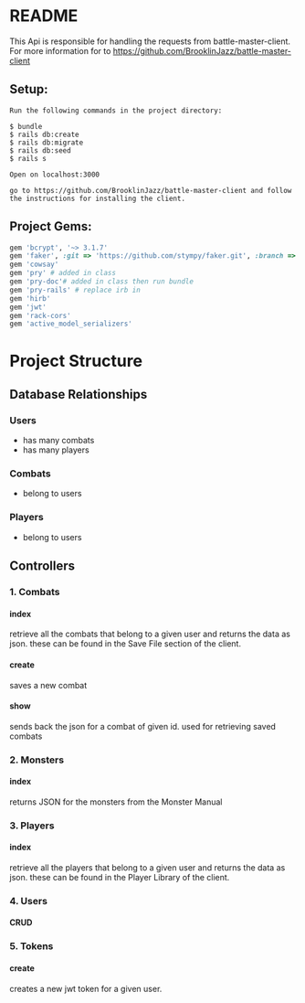 # README

This Api is responsible for handling the requests from battle-master-client. For more information for to https://github.com/BrooklinJazz/battle-master-client

## Setup:
```
Run the following commands in the project directory:

$ bundle
$ rails db:create
$ rails db:migrate
$ rails db:seed
$ rails s

Open on localhost:3000

go to https://github.com/BrooklinJazz/battle-master-client and follow the instructions for installing the client.
```

## Project Gems:
```rb
gem 'bcrypt', '~> 3.1.7'
gem 'faker', :git => 'https://github.com/stympy/faker.git', :branch => 'master'
gem 'cowsay'
gem 'pry' # added in class
gem 'pry-doc'# added in class then run bundle
gem 'pry-rails' # replace irb in
gem 'hirb'
gem 'jwt'
gem 'rack-cors'
gem 'active_model_serializers'
```
# Project Structure
## Database Relationships
### Users
- has many combats
- has many players

### Combats
- belong to users

### Players
- belong to users

## Controllers
### 1. Combats
#### index
retrieve all the combats that belong to a given user and returns the data as json. these can be found in the Save File section of the client.
#### create
saves a new combat
#### show
sends back the json for a combat of given id. used for retrieving saved combats
### 2. Monsters
#### index
returns JSON for the monsters from the Monster Manual
### 3. Players
#### index
retrieve all the players that belong to a given user and returns the data as json. these can be found in the Player Library of the client.
### 4. Users
#### CRUD
### 5. Tokens
#### create
creates a new jwt token for a given user.
